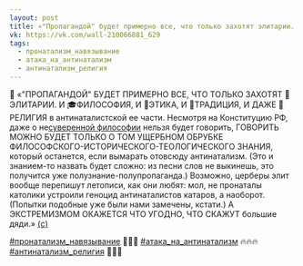 ```yaml
---
layout: post
title: «"Пропагандой" будет примерно все, что только захотят элитарии...»
vk: https://vk.com/wall-210066881_629
tags:
  - пронатализм_навязывание
  - атака_на_антинатализм
  - антинатализм_религия
---
```

📣 «"ПРОПАГАНДОЙ" БУДЕТ ПРИМЕРНО ВСЕ, ЧТО ТОЛЬКО ЗАХОТЯТ 👥ЭЛИТАРИИ. И 🎓ФИЛОСОФИЯ, И 💜ЭТИКА, И 🎩ТРАДИЦИЯ, И ДАЖЕ 🙏РЕЛИГИЯ в антинаталистской ее части. Несмотря на Конституцию РФ, даже о не[суверенной философии](../166188545/965.html) нельзя будет говорить, ГОВОРИТЬ МОЖНО БУДЕТ ТОЛЬКО О ТОМ УЩЕРБНОМ ОБРУБКЕ ФИЛОСОФСКОГО-ИСТОРИЧЕСКОГО-ТЕОЛОГИЧЕСКОГО ЗНАНИЯ, который останется, если вымарать отовсюду антинатализм. (Это и знанием-то назвать будет сложно: из песни слов не выкинешь, это получится уже полузнание-полупропаганда.) Возможно, церберы элит вообще перепишут летописи, как они любят: мол, не пронаталы католики устроили геноцид антинаталистов катаров, а наоборот. (Попытки подобные уже были нами замечены, кстати.) А ЭКСТРЕМИЗМОМ ОКАЖЕТСЯ ЧТО УГОДНО, ЧТО СКАЖУТ большие дяди.» [(c)](../206149756/3253.html)

[#пронатализм_навязывание](tags.html#пронатализм_навязывание) 👊👊👊
[#атака_на_антинатализм](tags.html#атака_на_антинатализм) 🔥🔥🔥
[#антинатализм_религия](tags.html#антинатализм_религия) 🙏🙏🙏